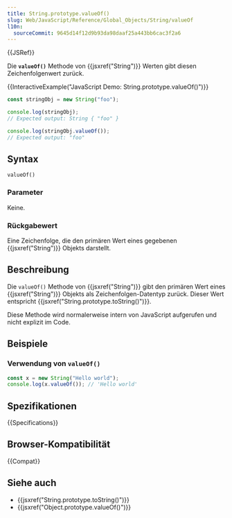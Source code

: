 ```yaml
---
title: String.prototype.valueOf()
slug: Web/JavaScript/Reference/Global_Objects/String/valueOf
l10n:
  sourceCommit: 9645d14f12d9b93da98daaf25a443bb6cac3f2a6
---
```


{{JSRef}}

Die **`valueOf()`** Methode von {{jsxref("String")}} Werten gibt diesen Zeichenfolgenwert zurück.

{{InteractiveExample("JavaScript Demo: String.prototype.valueOf()")}}

```js interactive-example
const stringObj = new String("foo");

console.log(stringObj);
// Expected output: String { "foo" }

console.log(stringObj.valueOf());
// Expected output: "foo"
```

## Syntax

```js-nolint
valueOf()
```

### Parameter

Keine.

### Rückgabewert

Eine Zeichenfolge, die den primären Wert eines gegebenen {{jsxref("String")}} Objekts darstellt.

## Beschreibung

Die `valueOf()` Methode von {{jsxref("String")}} gibt den primären Wert
eines {{jsxref("String")}} Objekts als Zeichenfolgen-Datentyp zurück. Dieser Wert entspricht
{{jsxref("String.prototype.toString()")}}.

Diese Methode wird normalerweise intern von JavaScript aufgerufen und nicht explizit im Code.

## Beispiele

### Verwendung von `valueOf()`

```js
const x = new String("Hello world");
console.log(x.valueOf()); // 'Hello world'
```

## Spezifikationen

{{Specifications}}

## Browser-Kompatibilität

{{Compat}}

## Siehe auch

- {{jsxref("String.prototype.toString()")}}
- {{jsxref("Object.prototype.valueOf()")}}
